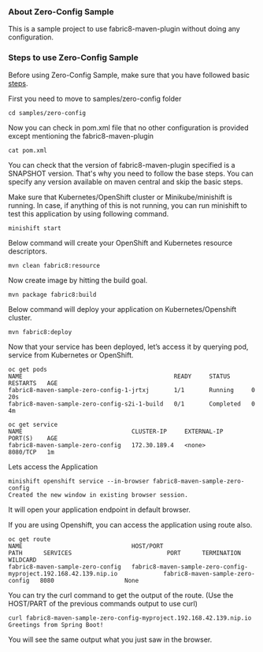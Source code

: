 ### About Zero-Config Sample

This is a sample project to use fabric8-maven-plugin without doing any configuration.

### Steps to use Zero-Config Sample

Before using Zero-Config Sample, make sure that you have followed basic [steps](../).

First you need to move to samples/zero-config folder
```
cd samples/zero-config
```

Now you can check in pom.xml file that no other configuration is provided except mentioning the fabric8-maven-plugin
```
cat pom.xml
```

You can check that the version of fabric8-maven-plugin specified is a SNAPSHOT version. That's why you need to follow the base steps. You can specify any version available on maven central and skip the basic steps.

Make sure that Kubernetes/OpenShift cluster or Minikube/minishift is running. In case, if anything of this is not running, you can run minishift to test this application by using following command.
```
minishift start
```

Below command will create your OpenShift and Kubernetes resource descriptors.
```
mvn clean fabric8:resource  
```

Now create image by hitting the build goal.
```
mvn package fabric8:build
```

Below command will deploy your application on Kubernetes/Openshift cluster.
```
mvn fabric8:deploy
```

Now that your service has been deployed, let’s access it by querying pod, service from Kubernetes or OpenShift.

```
oc get pods
NAME                                           READY     STATUS      RESTARTS   AGE
fabric8-maven-sample-zero-config-1-jrtxj       1/1       Running     0          20s
fabric8-maven-sample-zero-config-s2i-1-build   0/1       Completed   0          4m
```
```
oc get service
NAME                               CLUSTER-IP     EXTERNAL-IP   PORT(S)    AGE
fabric8-maven-sample-zero-config   172.30.189.4   <none>        8080/TCP   1m
```

Lets access the Application
```
minishift openshift service --in-browser fabric8-maven-sample-zero-config
Created the new window in existing browser session.
```

It will open your application endpoint in default browser.

If you are using Openshift, you can access the application using route also.
```
oc get route
NAME                               HOST/PORT                                                          PATH      SERVICES                           PORT      TERMINATION   WILDCARD
fabric8-maven-sample-zero-config   fabric8-maven-sample-zero-config-myproject.192.168.42.139.nip.io             fabric8-maven-sample-zero-config   8080                    None

```

You can try the curl command to get the output of the route. (Use the HOST/PART of the previous commands output to use curl)
```
curl fabric8-maven-sample-zero-config-myproject.192.168.42.139.nip.io
Greetings from Spring Boot!
```

You will see the same output what you just saw in the browser.